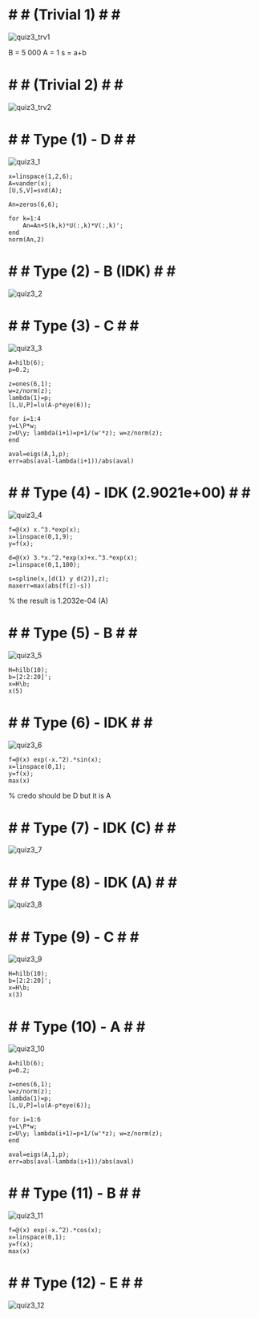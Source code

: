 # # # (Trivial 1) # # #
![quiz3_trv1](https://github.com/space-hippie0/matlab/assets/118982314/69f91ca8-776a-4ef6-886d-ff51f7628053)

B = 5 000
A = 1
s = a+b

# # # (Trivial 2) # # #
![quiz3_trv2](https://github.com/space-hippie0/matlab/assets/118982314/7db1f80e-1d68-43fa-acff-7078add6947e)



# # # Type (1) - D # # #
![quiz3_1](https://github.com/space-hippie0/matlab/assets/118982314/aac846c9-f3e6-4a46-a2d8-d47d0423c7c9)

```
x=linspace(1,2,6);
A=vander(x);
[U,S,V]=svd(A);
```
```
An=zeros(6,6);
```
```
for k=1:4
    An=An+S(k,k)*U(:,k)*V(:,k)';
end
norm(An,2)
```

# # # Type (2) - B (IDK) # # #
![quiz3_2](https://github.com/space-hippie0/matlab/assets/118982314/0e6c0a08-5313-44fd-a7eb-59dfaafd7ea1)




# # # Type (3) - C # # #
![quiz3_3](https://github.com/space-hippie0/matlab/assets/118982314/13031265-858e-4b4f-b160-22ee79215463)
```
A=hilb(6);
p=0.2;
```
```
z=ones(6,1);
w=z/norm(z);
lambda(1)=p;
[L,U,P]=lu(A-p*eye(6));
```
```
for i=1:4
y=L\P*w;
z=U\y; lambda(i+1)=p+1/(w'*z); w=z/norm(z);
end
```
```
aval=eigs(A,1,p);
err=abs(aval-lambda(i+1))/abs(aval)
```


# # # Type (4) - IDK (2.9021e+00) # # #
![quiz3_4](https://github.com/space-hippie0/matlab/assets/118982314/59b1ba03-19dc-43bc-b159-0dfcf6b01365)

```
f=@(x) x.^3.*exp(x);
x=linspace(0,1,9);
y=f(x);
```
```
d=@(x) 3.*x.^2.*exp(x)+x.^3.*exp(x);
z=linspace(0,1,100);
```
```
s=spline(x,[d(1) y d(2)],z);
maxerr=max(abs(f(z)-s))
```
% the result is 1.2032e-04 (A)



# # # Type (5) - B # # #
![quiz3_5](https://github.com/space-hippie0/matlab/assets/118982314/72eccbd1-c337-4cdd-b5ab-f0440495d47f)

```
H=hilb(10);
b=[2:2:20]';
x=H\b;
x(5)
```



# # # Type (6) - IDK # # #
![quiz3_6](https://github.com/space-hippie0/matlab/assets/118982314/594eef41-ccc0-4e70-b4eb-dce4a0dacca2)
```
f=@(x) exp(-x.^2).*sin(x); 
x=linspace(0,1);
y=f(x);
max(x)
```
% credo should be D but it is A




# # # Type (7) - IDK (C) # # #
![quiz3_7](https://github.com/space-hippie0/matlab/assets/118982314/0925033e-2fd1-47f1-b90a-39ecd12ca984)




# # # Type (8) - IDK (A) # # #
![quiz3_8](https://github.com/space-hippie0/matlab/assets/118982314/cc2c82bb-4db1-49db-a102-f9d79b626641)





# # # Type (9) - C # # #
![quiz3_9](https://github.com/space-hippie0/matlab/assets/118982314/51f749ee-efeb-4bae-9696-5b9c5eab8b75)

```
H=hilb(10);
b=[2:2:20]';
x=H\b;
x(3)
```



# # # Type (10) - A # # #
![quiz3_10](https://github.com/space-hippie0/matlab/assets/118982314/f95f42ab-8c99-4a60-82e9-7461a29a2095)

```
A=hilb(6);
p=0.2;
```
```
z=ones(6,1);
w=z/norm(z);
lambda(1)=p;
[L,U,P]=lu(A-p*eye(6));
```
```
for i=1:6
y=L\P*w;
z=U\y; lambda(i+1)=p+1/(w'*z); w=z/norm(z);
end
```
```
aval=eigs(A,1,p);
err=abs(aval-lambda(i+1))/abs(aval)
```

# # # Type (11) - B # # #
![quiz3_11](https://github.com/space-hippie0/matlab/assets/118982314/d2589da0-89a3-43c7-bb20-d2c52a9675b4)
```
f=@(x) exp(-x.^2).*cos(x); 
x=linspace(0,1);
y=f(x);
max(x)
```

# # # Type (12) - E # # #
![quiz3_12](https://github.com/space-hippie0/matlab/assets/118982314/ad4c8709-d273-4fe2-8cb7-7fe122f7a2d5)


